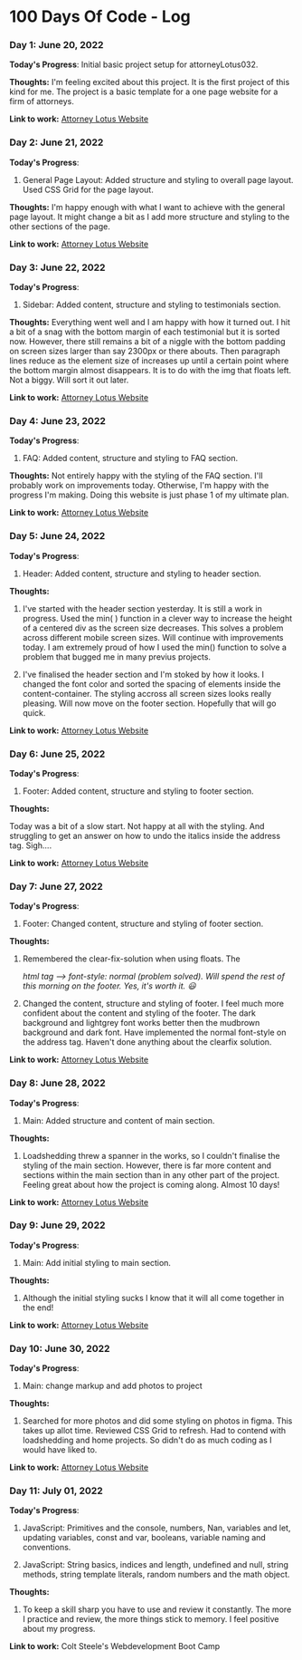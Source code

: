 # 100 Days Of Code - Log

### Day 1: June 20, 2022

**Today's Progress**: Initial basic project setup for attorneyLotus032.

**Thoughts:** I'm feeling excited about this project.  It is the first project of this kind for me.  The project is a basic template for a one page website for a firm of attorneys.

**Link to work:** [Attorney Lotus Website](https://github.com/SVDwebtech/attorneyLotus032)

### Day 2: June 21, 2022

**Today's Progress**: 

1. General Page Layout: Added structure and styling to overall page layout. Used CSS Grid for 
the page layout.

**Thoughts:** I'm happy enough with what I want to achieve with the general page layout.  It might change a bit as I add more structure and styling to the other sections of the page.

**Link to work:** [Attorney Lotus Website](https://github.com/SVDwebtech/attorneyLotus032)

### Day 3: June 22, 2022

**Today's Progress**: 

1. Sidebar: Added content, structure and styling to testimonials section.

**Thoughts:** Everything went well and I am happy with how it turned out.  I hit a bit of a snag with the bottom margin of each testimonial but it is sorted now. However, there still remains a bit of a niggle with the bottom padding on screen sizes larger than say 2300px or there abouts.  Then paragraph lines reduce as the element size of increases up until a certain point where the bottom margin almost disappears.  It is to do with the img that floats left.  Not a biggy. Will sort it out later.

**Link to work:** [Attorney Lotus Website](https://github.com/SVDwebtech/attorneyLotus032)

### Day 4: June 23, 2022

**Today's Progress**: 

1. FAQ: Added content, structure and styling to FAQ section.

**Thoughts:** Not entirely happy with the styling of the FAQ section.  I'll probably work on improvements today.  Otherwise, I'm happy with the progress I'm making.  Doing this website is just phase 1 of my ultimate plan.

**Link to work:** [Attorney Lotus Website](https://github.com/SVDwebtech/attorneyLotus032)

### Day 5: June 24, 2022

**Today's Progress**: 

1. Header: Added content, structure and styling to header section.

**Thoughts:** 

1. I've started with the header section yesterday. It is still a work in progress. Used the min( ) function in a clever way to increase the height of a centered div as the screen size decreases. This solves a problem across different mobile screen sizes. Will continue with improvements today.  I am extremely proud of how I used the min() function to solve a problem that bugged me in many previus projects.
   
2. I've finalised the header section and I'm stoked by how it looks. I changed the font color and sorted the spacing of elements inside the content-container.  The styling accross all screen sizes looks really pleasing. Will now move on the footer section. Hopefully that will go quick.

**Link to work:** [Attorney Lotus Website](https://github.com/SVDwebtech/attorneyLotus032)

### Day 6: June 25, 2022

**Today's Progress**: 

1. Footer: Added content, structure and styling to footer section.

**Thoughts:** 

Today was a bit of a slow start. Not happy at all with the styling. And struggling to get an answer on how to undo the italics inside the address tag. Sigh....

**Link to work:** [Attorney Lotus Website](https://github.com/SVDwebtech/attorneyLotus032)

### Day 7: June 27, 2022

**Today's Progress**: 

1.  Footer: Changed content, structure and styling of footer section.

**Thoughts:** 

1.  Remembered the clear-fix-solution when using floats. The <address> html tag --> font-style: normal (problem solved). Will spend the rest of this morning on the footer. Yes, it's worth it. 😃

2.  Changed the content, structure and styling of footer.  I feel much more confident about the content and styling of the footer.  The dark background and lightgrey font works better then the mudbrown background and dark font.  Have implemented the normal font-style on the address tag.  Haven't done anything about the clearfix solution.

**Link to work:** [Attorney Lotus Website](https://github.com/SVDwebtech/attorneyLotus032)

### Day 8: June 28, 2022

**Today's Progress**: 

1.  Main: Added structure and content of main section.

**Thoughts:** 

1.  Loadshedding threw a spanner in the works, so I couldn't finalise the styling of the main section.  However, there is far more content and sections within the main section than in any other part of the project.  Feeling great about how the project is coming along. Almost 10 days!

**Link to work:** [Attorney Lotus Website](https://github.com/SVDwebtech/attorneyLotus032)

### Day 9: June 29, 2022

**Today's Progress**: 

1.  Main: Add initial styling to main section.

**Thoughts:** 

1.  Although the initial styling sucks I know that it will all come together in the end!

**Link to work:** [Attorney Lotus Website](https://github.com/SVDwebtech/attorneyLotus032)

### Day 10: June 30, 2022

**Today's Progress**: 

1.  Main: change markup and add photos to project

**Thoughts:** 

1.  Searched for more photos and did some styling on photos in figma. This takes up allot time. Reviewed CSS Grid to refresh. Had to contend with loadshedding and home projects.  So didn't do as much coding as I would have liked to.

**Link to work:** [Attorney Lotus Website](https://github.com/SVDwebtech/attorneyLotus032)

### Day 11: July 01, 2022

**Today's Progress**: 

1.  JavaScript: Primitives and the console, numbers, Nan, variables and let, updating variables, const and var, booleans, variable naming and conventions.

2.  JavaScript: String basics, indices and length, undefined and null, string methods, string template literals, random numbers and the math object.
   

**Thoughts:** 

1.  To keep a skill sharp you have to use and review it constantly.  The more I practice and review, the more things stick to memory.  I feel positive about my progress.

**Link to work:** Colt Steele's Webdevelopment Boot Camp

<!-- ### Day 0: February 30, 2016 (Example 2)
##### (delete me or comment me out)

**Today's Progress**: Fixed CSS, worked on canvas functionality for the app.

**Thoughts**: I really struggled with CSS, but, overall, I feel like I am slowly getting better at it. Canvas is still new for me, but I managed to figure out some basic functionality.

**Link(s) to work**: [Calculator App](http://www.example.com)


### Day 1: June 27, Monday

**Today's Progress**: I've gone through many exercises on FreeCodeCamp.

**Thoughts** I've recently started coding, and it's a great feeling when I finally solve an algorithm challenge after a lot of attempts and hours spent.

**Link(s) to work**
1. [Find the Longest Word in a String](https://www.freecodecamp.com/challenges/find-the-longest-word-in-a-string)
2. [Title Case a Sentence](https://www.freecodecamp.com/challenges/title-case-a-sentence) -->
